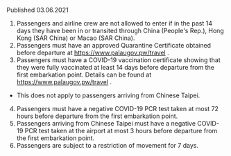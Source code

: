Published 03.06.2021
1. Passengers and airline crew are not allowed to enter if in the past 14 days they have been in or transited through China (People's Rep.), Hong Kong (SAR China) or Macao (SAR China). 
2. Passengers must have an approved Quarantine Certificate obtained before departure at <a href="https://www.palaugov.pw/travel">https://www.palaugov.pw/travel</a> . 
3. Passengers must have a COVID-19 vaccination certificate showing that they were fully vaccinated at least 14 days before departure from the first embarkation point. Details can be found at <a href="https://www.palaugov.pw/travel">https://www.palaugov.pw/travel</a> . 
- This does not apply to passengers arriving from Chinese Taipei. 
4. Passengers must have a negative COVID-19 PCR test taken at most 72 hours before departure from the first embarkation point. 
5. Passengers arriving from Chinese Taipei must have a negative COVID-19 PCR test taken at the airport at most 3 hours before departure from the first embarkation point. 
6. Passengers are subject to a restriction of movement for 7 days.

